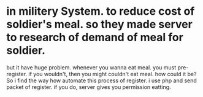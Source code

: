 # in militery System. to reduce cost of soldier's meal. so they made server to research of demand of meal for soldier.
but it have huge problem. whenever you wanna eat meal. you must pre-register. if you wouldn't, then you might couldn't eat meal. how could it be?
So i find the way how automate this process of register.
i use php and send packet of register. if you do, server gives you permission eatting.
